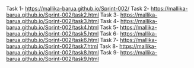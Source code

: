Task 1- https://mallika-barua.github.io/Sprint-002/
Task 2- https://mallika-barua.github.io/Sprint-002/task2.html
Task 3- https://mallika-barua.github.io/Sprint-002/task3.html
Task 4- https://mallika-barua.github.io/Sprint-002/task4.html
Task 5- https://mallika-barua.github.io/Sprint-002/task5.html
Task 6- https://mallika-barua.github.io/Sprint-002/task6.html
Task 7- https://mallika-barua.github.io/Sprint-002/task7.html
Task 8- https://mallika-barua.github.io/Sprint-002/task8.html
Task 9- https://mallika-barua.github.io/Sprint-002/task9.html

